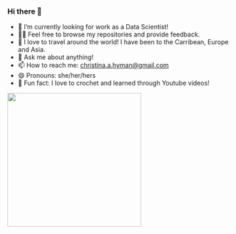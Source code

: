 ### Hi there 👋

- 🔭 I’m currently looking for work as a Data Scientist!
- 👩‍💻 Feel free to browse my repositories and provide feedback.
- 🛫 I love to travel around the world! I have been to the Carribean, Europe and Asia.
- 💭 Ask me about anything!
- 📫 How to reach me: christina.a.hyman@gmail.com
- 😄 Pronouns: she/her/hers
- 🧶 Fun fact: I love to crochet and learned through Youtube videos! 

<img src="https://github.com/christina-hyman/christina-hyman/assets/120415306/4bbfef24-593a-437b-b06e-7349645d3ad2" width="300" />

<!--

-->

